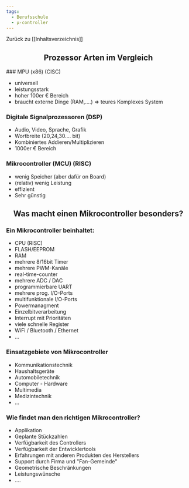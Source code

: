 ```yaml
---
tags:
  - Berufsschule
  - µ-controller
---
```


Zurück zu [[Inhaltsverzeichnis]] 

<h2 align="center"> Prozessor Arten im Vergleich </h2>
### MPU (x86) (CISC)

- universell
- leistungsstark
- hoher 100er € Bereich
- braucht externe Dinge (RAM,....) => teures Komplexes System

### Digitale Signalprozessoren (DSP)

- Audio, Video, Sprache, Grafik
- Wortbreite (20,24,30.... bit)
- Kombiniertes Addieren/Multiplizieren
- 1000er € Bereich

### Mikrocontroller (MCU) (RISC)

- wenig Speicher (aber dafür on Board)
- (relativ) wenig Leistung
- effizient
- Sehr günstig

<h2 align="center"> Was macht einen Mikrocontroller besonders? </h2>

### Ein Mikrocontroller beinhaltet:

- CPU (RISC)
- FLASH/EEPROM
- RAM
- mehrere 8/16bit Timer
- mehrere PWM-Kanäle
- real-time-counter
- mehrere ADC / DAC
- programmierbare UART
- mehrere prog. I/O-Ports
- multifunktionale I/O-Ports
- Powermanagment
- Einzelbitverarbeitung
- Interrupt mit Prioritäten
- viele schnelle Register
- WiFi / Bluetooth / Ethernet
- ...

### Einsatzgebiete von Mikrocontroller

- Kommunikationstechnik
- Haushaltsgeräte
- Automobiletechnik
- Computer - Hardware
- Multimedia
- Medizintechnik
- ...

### Wie findet man den richtigen Mikrocontroller? 

- Applikation
- Geplante Stückzahlen
- Verfügbarkeit des Controllers
- Verfügbarkeit der Entwicklertools
- Erfahrungen mit anderen Produkten des Herstellers
- Support durch Firma und "Fan-Gemeinde"
- Geometrische Beschränkungen
- Leistungswünsche
- ....



